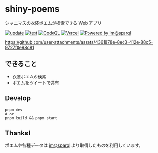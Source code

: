 # shiny-poems

シャニマスの衣装ポエムが検索できる Web アプリ

[![update](https://github.com/arrow2nd/shiny-poems/actions/workflows/update.yaml/badge.svg?branch=main)](https://github.com/arrow2nd/shiny-poems/actions/workflows/update.yaml)
[![test](https://github.com/arrow2nd/shiny-poems/actions/workflows/test.yaml/badge.svg)](https://github.com/arrow2nd/shiny-poems/actions/workflows/test.yaml)
[![CodeQL](https://github.com/arrow2nd/shiny-poems/actions/workflows/github-code-scanning/codeql/badge.svg)](https://github.com/arrow2nd/shiny-poems/actions/workflows/github-code-scanning/codeql)
[![Vercel](https://therealsujitk-vercel-badge.vercel.app/?app=shiny-poems)](https://shiny-poems.vercel.app)
[![Powered by im@sparql](https://img.shields.io/badge/powered%20by-im%40sparql-F34F6D)](https://sparql.crssnky.xyz/imas/)

https://github.com/user-attachments/assets/4361878e-8ed3-412e-88c5-9727f8e98c81

## できること

- 衣装ポエムの検索
- ポエムをツイートで共有

## Develop

```
pnpm dev
# or
pnpm build && pnpm start
```

## Thanks!

ポエムや各種データは [im@sparql](https://sparql.crssnky.xyz/imas/) より取得したものを利用しています。

